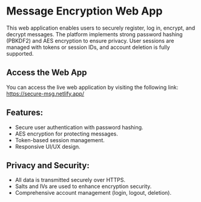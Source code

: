 # Message Encryption Web App

This web application enables users to securely register, log in, encrypt, and decrypt messages. The platform implements strong password hashing (PBKDF2) and AES encryption to ensure privacy. User sessions are managed with tokens or session IDs, and account deletion is fully supported.

## Access the Web App
You can access the live web application by visiting the following link: https://secure-msg.netlify.app/

## Features:
- Secure user authentication with password hashing.
- AES encryption for protecting messages.
- Token-based session management.
- Responsive UI/UX design.

## Privacy and Security:
- All data is transmitted securely over HTTPS.
- Salts and IVs are used to enhance encryption security.
- Comprehensive account management (login, logout, deletion).
